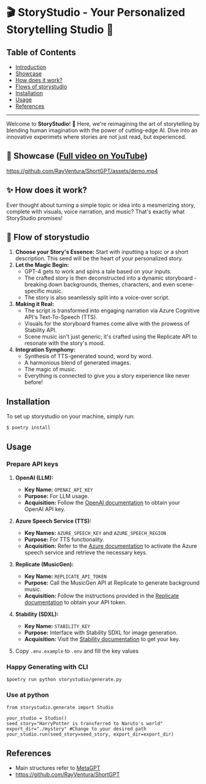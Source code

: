 # 🎬 StoryStudio - Your Personalized Storytelling Studio 📖

## Table of Contents
- [Introduction](#-storystudio---your-personalized-storytelling-studio-)
- [Showcase](#🎥-showcase-full-video-on-youtube)
- [How does it work?](#-how-does-it-work)
- [Flows of storystudio](#-flows-of-storystudio)
- [Installation](#installation)
- [Usage](#usage)
- [References](#references)
---
Welcome to **StoryStudio**! 🌟 Here, we're reimagining the art of storytelling by blending human imagination with the power of cutting-edge AI. Dive into an innovative experimets where stories are not just read, but experienced.

## 🎥 Showcase ([Full video on YouTube](https://www.youtube.com/watch?v=NEp_huFPfa0))
https://github.com/RayVentura/ShortGPT/assets/demo.mp4
## ✨ How does it work?

Ever thought about turning a simple topic or idea into a mesmerizing story, complete with visuals, voice narration, and music? That's exactly what StoryStudio promises!

## 🚀 Flow of storystudio
1. **Choose your Story's Essence:** Start with inputting a topic or a short description. This seed will be the heart of your personalized story.
2. **Let the Magic Begin:** 
   - GPT-4 gets to work and spins a tale based on your inputs.
   - The crafted story is then deconstructed into a dynamic storyboard - breaking down backgrounds, themes, characters, and even scene-specific music.
   - The story is also seamlessly split into a voice-over script.
3. **Making it Real:**
   - The script is transformed into engaging narration via Azure Cognitive API's Text-To-Speech (TTS).
   - Visuals for the storyboard frames come alive with the prowess of Stability API.
   - Scene music isn't just generic; it's crafted using the Replicate API to resonate with the story's mood.
4. **Integration Symphony:**
   - Synthesis of TTS-generated sound, word by word.
   - A harmonious blend of generated images.
   - The magic of music.
   - Everything is connected to give you a story experience like never before!

## Installation

To set up storystudio on your machine, simply run:
```bash
$ poetry install
```

## Usage
### Prepare API keys
1. **OpenAI (LLM):** 
   - **Key Name:** `OPENAI_API_KEY`
   - **Purpose:** For LLM usage.
   - **Acquisition:** Follow the [OpenAI documentation](https://help.openai.com/en/articles/4936850-where-do-i-find-my-secret-api-key) to obtain your OpenAI API key.

2. **Azure Speech Service (TTS):**
   - **Key Names:** `AZURE_SPEECH_KEY` and `AZURE_SPEECH_REGION`
   - **Purpose:** For TTS functionality.
   - **Acquisition:** Refer to the [Azure documentation](https://learn.microsoft.com/en-us/azure/ai-services/speech-service/get-started-text-to-speech?tabs=macos%2Cterminal&pivots=programming-language-python) to activate the Azure speech service and retrieve the necessary keys.

3. **Replicate (MusicGen):**
   - **Key Name:** `REPLICATE_API_TOKEN`
   - **Purpose:** Call the MusicGen API at Replicate to generate background music.
   - **Acquisition:** Follow the instructions provided in the [Replicate documentation](https://replicate.com/docs/get-started/python) to obtain your API token.

4. **Stability (SDXL):**
   - **Key Name:** `STABILITY_KEY`
   - **Purpose:** Interface with Stability SDXL for image generation.
   - **Acquisition:** Visit the [Stability documentation](https://platform.stability.ai/docs/getting-started/authentication) to get your key.

5. Copy `.env.example` to `.env` and fill the key values
### Happy Generating with CLI
```
$poetry run python storystudio/generate.py
```

### Use at python
```
from storystudio.generate import Studio

your_studio = Studio()
seed_story="HarryPotter is transferred to Naruto's world"
export_dir="./mystory" #Change to your desired path
your_studio.run(seed_story=seed_story, export_dir=export_dir)
```


## References
- Main structures refer to [MetaGPT](https://github.com/geekan/MetaGPT)
- https://github.com/RayVentura/ShortGPT